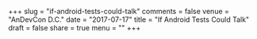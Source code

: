 +++
slug = "if-android-tests-could-talk"
comments = false
venue = "AnDevCon D.C."
date = "2017-07-17"
title = "If Android Tests Could Talk"
draft = false
share = true
menu = ""
+++